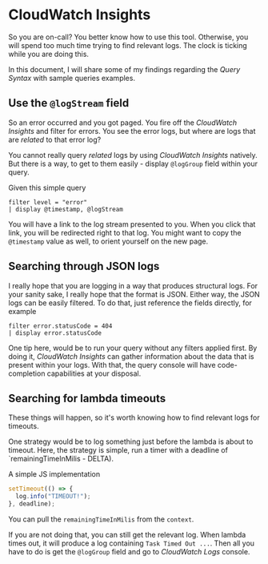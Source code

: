 # CloudWatch Insights

So you are on-call? You better know how to use this tool.
Otherwise, you will spend too much time trying to find relevant logs. The clock is ticking while you are doing this.

In this document, I will share some of my findings regarding the _Query Syntax_ with sample queries examples.

## Use the `@logStream` field

So an error occurred and you got paged. You fire off the _CloudWatch Insights_ and filter for errors.
You see the error logs, but where are logs that are _related_ to that error log?

You cannot really query _related_ logs by using _CloudWatch Insights_ natively.
But there is a way, to get to them easily - display `@logGroup` field within your query.

Given this simple query

```shell
filter level = "error"
| display @timestamp, @logStream
```

You will have a link to the log stream presented to you. When you click that link, you will be redirected right to that log.
You might want to copy the `@timestamp` value as well, to orient yourself on the new page.

## Searching through JSON logs

I really hope that you are logging in a way that produces structural logs. For your sanity sake, I really hope that the format is JSON.
Either way, the JSON logs can be easily filtered. To do that, just reference the fields directly, for example

```shell
filter error.statusCode = 404
| display error.statusCode
```

One tip here, would be to run your query without any filters applied first. By doing it, _CloudWatch Insights_ can gather
information about the data that is present within your logs. With that, the query console will have code-completion capabilities at your disposal.

## Searching for lambda timeouts

These things will happen, so it's worth knowing how to find relevant logs for timeouts.

One strategy would be to log something just before the lambda is about to timeout.
Here, the strategy is simple, run a timer with a deadline of `remainingTimeInMilis - DELTA).

A simple JS implementation

```js
setTimeout(() => {
  log.info("TIMEOUT!");
}, deadline);
```

You can pull the `remainingTimeInMilis` from the `context`.

If you are not doing that, you can still get the relevant log. When lambda times out, it will produce a log containing `Task Timed Out ...`.
Then all you have to do is get the `@logGroup` field and go to _CloudWatch Logs_ console.
